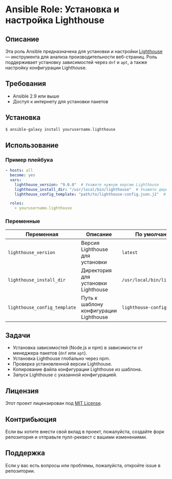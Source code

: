 # Ansible Role: Установка и настройка Lighthouse

## Описание

Эта роль Ansible предназначена для установки и настройки [Lighthouse](https://developers.google.com/web/tools/lighthouse) — инструмента для анализа производительности веб-страниц. Роль поддерживает установку зависимостей через `dnf` и `apt`, а также настройку конфигурации Lighthouse.

## Требования

- Ansible 2.9 или выше
- Доступ к интернету для установки пакетов

## Установка

```bash
$ ansible-galaxy install yourusername.lighthouse
```

## Использование

### Пример плейбука

```yaml
- hosts: all
  become: yes
  vars:
    lighthouse_version: "9.0.0"  # Укажите нужную версию Lighthouse
    lighthouse_install_dir: "/usr/local/bin/lighthouse"  # Укажите директорию установки
    lighthouse_config_template: "path/to/lighthouse-config.json.j2"  # Укажите путь к шаблону конфигурации

  roles:
    - yourusername.lighthouse
```

### Переменные

| Переменная                     | Описание                                      | По умолчанию |
|--------------------------------|-----------------------------------------------|--------------|
| `lighthouse_version`           | Версия Lighthouse для установки               | `latest`     |
| `lighthouse_install_dir`       | Директория для установки Lighthouse           | `/usr/local/bin/lighthouse` |
| `lighthouse_config_template`   | Путь к шаблону конфигурации Lighthouse       | `lighthouse-config.json.j2` |

## Задачи

- Установка зависимостей (Node.js и npm) в зависимости от менеджера пакетов (`dnf` или `apt`).
- Установка Lighthouse глобально через npm.
- Проверка установленной версии Lighthouse.
- Копирование файла конфигурации Lighthouse из шаблона.
- Запуск Lighthouse с указанной конфигурацией.

## Лицензия

Этот проект лицензирован под [MIT License](LICENSE).

## Контрибьюция

Если вы хотите внести свой вклад в проект, пожалуйста, создайте форк репозитория и отправьте пулл-реквест с вашими изменениями.

## Поддержка

Если у вас есть вопросы или проблемы, пожалуйста, откройте issue в репозитории.
